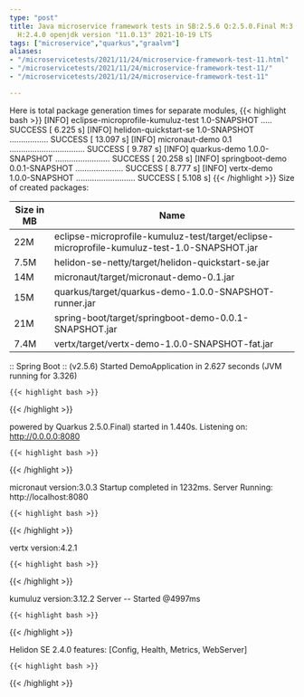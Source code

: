 ```yaml
---
type: "post"
title: Java microservice framework tests in SB:2.5.6 Q:2.5.0.Final M:3.2.0 V:4.2.1
  H:2.4.0 openjdk version "11.0.13" 2021-10-19 LTS
tags: ["microservice","quarkus","graalvm"]
aliases:
- "/microservicetests/2021/11/24/microservice-framework-test-11.html"
- "/microservicetests/2021/11/24/microservice-framework-test-11/"
- "/microservicetests/2021/11/24/microservice-framework-test-11"

---
```

 
Here is total package generation times for separate modules,
{{< highlight bash >}}
[INFO] eclipse-microprofile-kumuluz-test 1.0-SNAPSHOT ..... SUCCESS [  6.225 s]
[INFO] helidon-quickstart-se 1.0-SNAPSHOT ................. SUCCESS [ 13.097 s]
[INFO] micronaut-demo 0.1 ................................. SUCCESS [  9.787 s]
[INFO] quarkus-demo 1.0.0-SNAPSHOT ........................ SUCCESS [ 20.258 s]
[INFO] springboot-demo 0.0.1-SNAPSHOT ..................... SUCCESS [  8.777 s]
[INFO] vertx-demo 1.0.0-SNAPSHOT .......................... SUCCESS [  5.108 s]
{{< /highlight >}}
Size of created packages:

| Size in MB |  Name |
|------------|-------|
| 22M | eclipse-microprofile-kumuluz-test/target/eclipse-microprofile-kumuluz-test-1.0-SNAPSHOT.jar |
| 7.5M | helidon-se-netty/target/helidon-quickstart-se.jar |
| 14M | micronaut/target/micronaut-demo-0.1.jar |
| 15M | quarkus/target/quarkus-demo-1.0.0-SNAPSHOT-runner.jar |
| 21M | spring-boot/target/springboot-demo-0.0.1-SNAPSHOT.jar |
| 7.4M | vertx/target/vertx-demo-1.0.0-SNAPSHOT-fat.jar |


:: Spring Boot :: (v2.5.6) Started DemoApplication in 2.627 seconds (JVM running for 3.326)

    {{< highlight bash >}}
{{< /highlight >}}

powered by Quarkus 2.5.0.Final) started in 1.440s. Listening on: http://0.0.0.0:8080

    {{< highlight bash >}}
{{< /highlight >}}

micronaut version:3.0.3 Startup completed in 1232ms. Server Running: http://localhost:8080

    {{< highlight bash >}}
{{< /highlight >}}

vertx version:4.2.1

    {{< highlight bash >}}
{{< /highlight >}}

kumuluz version:3.12.2 Server -- Started @4997ms

    {{< highlight bash >}}
{{< /highlight >}}

Helidon SE 2.4.0 features: [Config, Health, Metrics, WebServer]

    {{< highlight bash >}}
{{< /highlight >}}